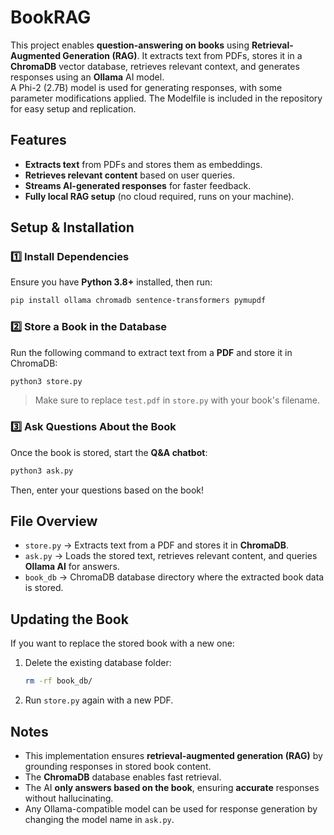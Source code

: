 # BookRAG

This project enables **question-answering on books** using **Retrieval-Augmented Generation (RAG)**. It extracts text from PDFs, stores it in a **ChromaDB** vector database, retrieves relevant context, and generates responses using an **Ollama** AI model.  
A Phi-2 (2.7B) model is used for generating responses, with some parameter modifications applied. The Modelfile is included in the repository for easy setup and replication.

## Features
- **Extracts text** from PDFs and stores them as embeddings.
- **Retrieves relevant content** based on user queries.
- **Streams AI-generated responses** for faster feedback.
- **Fully local RAG setup** (no cloud required, runs on your machine).

## Setup & Installation
### 1️⃣ Install Dependencies
Ensure you have **Python 3.8+** installed, then run:
```bash
pip install ollama chromadb sentence-transformers pymupdf
```

### 2️⃣ Store a Book in the Database
Run the following command to extract text from a **PDF** and store it in ChromaDB:
```bash
python3 store.py
```
> Make sure to replace `test.pdf` in `store.py` with your book's filename.

### 3️⃣ Ask Questions About the Book
Once the book is stored, start the **Q&A chatbot**:
```bash
python3 ask.py
```
Then, enter your questions based on the book!

## File Overview
- `store.py` → Extracts text from a PDF and stores it in **ChromaDB**.
- `ask.py` → Loads the stored text, retrieves relevant content, and queries **Ollama AI** for answers.
- `book_db` → ChromaDB database directory where the extracted book data is stored.

## Updating the Book
If you want to replace the stored book with a new one:
1. Delete the existing database folder:
   ```bash
   rm -rf book_db/
   ```
2. Run `store.py` again with a new PDF.

## Notes
- This implementation ensures **retrieval-augmented generation (RAG)** by grounding responses in stored book content.
- The **ChromaDB** database enables fast retrieval.
- The AI **only answers based on the book**, ensuring **accurate** responses without hallucinating.
- Any Ollama-compatible model can be used for response generation by changing the model name in `ask.py`.


